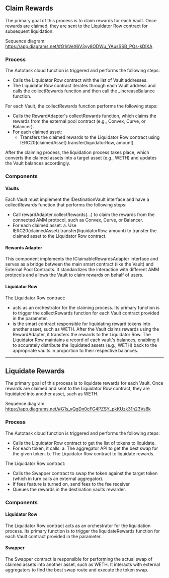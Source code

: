 ## Claim Rewards

The primary goal of this process is to claim rewards for each Vault. Once rewards are claimed, they are sent to the Liquidator Row contract for subsequent liquidation.

Sequence diagram: https://app.diagrams.net/#G1nVeX6V3yy8ODWu_YAusSSB_PQs-kDlXA

### Process

The Autotask cloud function is triggered and performs the following steps:

-   Calls the Liquidator Row contract with the list of Vault addresses.
-   The Liquidator Row contract iterates through each Vault address and calls the collectRewards function and then call the \_increaseBalance function.

For each Vault, the collectRewards function performs the following steps:

-   Calls the RewardAdapter's collectRewards function, which claims the rewards from the external pool contract (e.g., Convex, Curve, or Balancer).
-   For each claimed asset:
    -   Transfers the claimed rewards to the Liquidator Row contract using IERC20(claimedAsset).transfer(liquidatorRow, amount).

After the claiming process, the liquidation process takes place, which converts the claimed assets into a target asset (e.g., WETH) and updates the Vault balances accordingly.

### Components

#### Vaults

Each Vault must implement the IDestinationVault interface and have a collectRewards function that performs the following steps:

-   Call rewardAdapter.collectRewards(...) to claim the rewards from the connected AMM protocol, such as Convex, Curve, or Balancer.
-   For each claimed asset:
    a. Use IERC20(claimedAsset).transfer(liquidatorRow, amount) to transfer the claimed asset to the Liquidator Row contract.

#### Rewards Adapter

This component implements the IClaimableRewardsAdapter interface and serves as a bridge between the main smart contract (like the Vault) and External Pool Contracts. It standardizes the interaction with different AMM protocols and allows the Vault to claim rewards on behalf of users.

#### Liquidator Row

The Liquidator Row contract:

-   acts as an orchestrator for the claiming process. Its primary function is to trigger the collectRewards function for each Vault contract provided in the parameter.
-   is the smart contract responsible for liquidating reward tokens into another asset, such as WETH. After the Vault claims rewards using the RewardAdapter, it transfers the rewards to the Liquidator Row. The Liquidator Row maintains a record of each vault's balances, enabling it to accurately distribute the liquidated assets (e.g., WETH) back to the appropriate vaults in proportion to their respective balances.

---

## Liquidate Rewards

The primary goal of this process is to liquidate rewards for each Vault. Once rewards are claimed and sent to the Liquidator Row contract, they are liquidated into another asset, such as WETH.

Sequence diagram: https://app.diagrams.net/#G1s_vQgDn0cFG4PZSY_pkKUzk31h23Vs6k

### Process

The Autotask cloud function is triggered and performs the following steps:

-   Calls the Liquidator Row contract to get the list of tokens to liquidate.
-   For each token, it calls:
    a. The aggregator API to get the best swap for the given token.
    b. The Liquidator Row contract to liquidate rewards.

The Liquidator Row contract:

-   Calls the Swapper contract to swap the token against the target token (which in turn calls an external aggregator).
-   If fees feature is turned on, send fees to the fee receiver
-   Queues the rewards in the destination vaults rewarder.

### Components

#### Liquidator Row

The Liquidator Row contract acts as an orchestrator for the liquidation process. Its primary function is to trigger the liquidateRewards function for each Vault contract provided in the parameter.

#### Swapper

The Swapper contract is responsible for performing the actual swap of claimed assets into another asset, such as WETH. It interacts with external aggregators to find the best swap route and execute the token swap.
